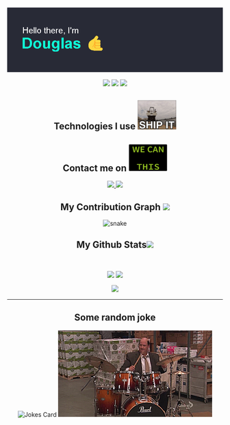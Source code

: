 <p align="center">
 
</p align="center">
<img src="https://github.com/DouSam/DouSam/blob/main/head.png" />

<p align="center">
 <img src="https://komarev.com/ghpvc/?username=dousam&color=green"/> 
 <img src="https://badges.pufler.dev/repos/dousam"/>
 <img src="https://badges.pufler.dev/commits/monthly/dousam" />
</p>

<h2 align="center">Technologies I use <img src="https://github.com/DouSam/DouSam/blob/main/giphy.gif" width="90"></h2>

<p align="center">

</p>

<h2 align="center">Contact me on <img src="https://github.com/DouSam/DouSam/blob/main/wecan.gif" width="90"></h2>

<p align="center">
  
<a href="mailto: douglassam007@gmail.com">
 <img src="https://img.shields.io/badge/-douglassam007-c14438?style=flat-square&logo=Gmail&logoColor=white&link=mailto:douglassam007@gmail.com"/>
</a>
<a href="https://www.linkedin.com/in/dousam/">
 <img src="https://img.shields.io/badge/-dousam-blue?style=flat-square&logo=Linkedin&logoColor=white&link=https://www.linkedin.com/in/dousam/"/>
</a>
</p>

<h2 align="center">
  My Contribution Graph <img src="https://media.giphy.com/media/xUA7aZeLE2e0P7Znz2/giphy.gif" width="50">
</h2>
<p align="center">
  <img src="https://github.com/ritik307/ritik307/raw/output/github-contribution-grid-snake.svg" alt="snake"></center>
</p>

<h2 align="center">
  My Github Stats<img src="https://media.giphy.com/media/VgCDAzcKvsR6OM0uWg/giphy.gif" width="50">
</h2>
 
<br>

<p align = "center">
  <img  src = "https://github-readme-stats.vercel.app/api?username=dousam&show_icons=true&theme=dracula&line_height=27">
  <img src = "https://github-readme-stats.vercel.app/api/top-langs/?username=dousam&hide=html,css,java,shaderlab,kotlin,hlsl&theme=dracula">
</p>

<p align = "center">
 <img  src="https://github-readme-streak-stats.herokuapp.com/?user=dousam&show_icons=true&locale=en&layout=compact&theme=dracula&line_height=0" />
</p>
<hr>

<h2 align="center">
  Some random joke
</h2>

<p align = "center">
  <img src="https://readme-jokes.vercel.app/api?theme=dracula" alt="Jokes Card" />
  <img src="https://github.com/DouSam/DouSam/blob/main/bd.gif" alt="Jokes Card" />
</p>

